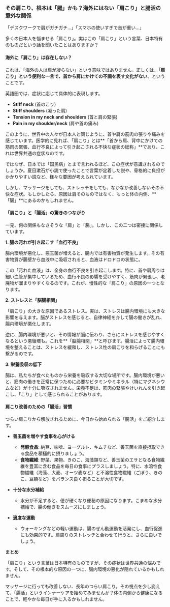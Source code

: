 ### **その肩こり、根本は「腸」かも？海外にはない「肩こり」と腸活の意外な関係**

「デスクワークで肩がガチガチ…」「スマホの使いすぎで首が重い…」

多くの日本人を悩ませる「肩こり」。実はこの「肩こり」という言葉、日本特有のものだという話を聞いたことはありますか？

#### **海外に「肩こり」は存在しない？**

これは、「海外の人は肩が凝らない」という意味ではありません。正しくは、**「肩こり」という便利な一言で、首から肩にかけての不調を表す文化がない**、ということです。

英語圏では、症状に応じて具体的に表現します。

*   **Stiff neck** (首のこり)
*   **Stiff shoulders** (凝った肩)
*   **Tension in my neck and shoulders** (首と肩の緊張)
*   **Pain in my shoulder/neck** (肩や首の痛み)

このように、世界中の人々が日本人と同じように、首や肩の筋肉の張りや痛みを感じています。医学的に見れば、「肩こり」とは**「首から肩、背中にかけての筋肉の緊張、血行不良によって引き起こされる不快な症状の総称」**であり、これは世界共通の症状なのです。

ではなぜ、日本では「国民病」とまで言われるほど、この症状が意識されるのでしょうか。夏目漱石が小説で使ったことで言葉が定着した説や、骨格的に負担がかかりやすい説など、様々な要因が考えられています。

しかし、マッサージをしても、ストレッチをしても、なかなか改善しないその不快な症状。もしかしたら、原因は肩そのものではなく、もっと体の内側、**「腸」**にあるのかもしれません。

#### **「肩こり」と「腸活」の驚きのつながり**

一見、何の関係もなさそうな「肩」と「腸」。しかし、この二つは密接に関係しています。

**1. 腸の汚れが引き起こす「血行不良」**

腸内環境が悪化し、悪玉菌が増えると、腸内では有害物質が発生します。その有害物質が腸壁から血液中に吸収されると、血液はドロドロの状態に。

この「汚れた血液」は、全身の血行不良を引き起こします。特に、首や肩周りは細い血管が集中しているため、血行不良の影響を受けやすく、筋肉が緊張し、老廃物が溜まりやすくなるのです。これが、慢性的な「肩こり」の原因の一つとなります。

**2. ストレスと「脳腸相関」**

「肩こり」の大きな原因であるストレス。実は、ストレスは腸内環境にも大きな影響を与えます。脳がストレスを感じると、自律神経を介して腸の働きが乱れ、腸内環境が悪化します。

逆に、腸内環境が悪いと、その情報が脳に伝わり、さらにストレスを感じやすくなるという悪循環も。これを**「脳腸相関」**と呼びます。腸活によって腸内環境を整えることは、ストレスを緩和し、ストレス性の肩こりを和らげることにも繋がるのです。

**3. 栄養吸収の低下**

腸は、私たちが食べたものから栄養を吸収する大切な場所です。腸内環境が悪いと、筋肉の働きを正常に保つために必要なビタミンやミネラル（特にマグネシウムなど）が十分に吸収されません。栄養不足は、筋肉の緊張やけいれんを引き起こし、「こり」として感じられることがあります。

#### **肩こり改善のための「腸活」習慣**

つらい肩こりから解放されるために、今日から始められる「腸活」をご紹介します。

*   **善玉菌を増やす食事を心がける**
    *   **発酵食品**: 納豆、味噌、ヨーグルト、キムチなど、善玉菌を直接摂取できる食品を積極的に摂りましょう。
    *   **食物繊維**: 野菜、果物、きのこ、海藻類など、善玉菌のエサとなる食物繊維を豊富に含む食品を毎日の食事にプラスしましょう。特に、水溶性食物繊維（海藻、大麦、オーツ麦など）と不溶性食物繊維（ごぼう、きのこ、豆類など）をバランス良く摂ることが大切です。

*   **十分な水分補給**
    *   水分が不足すると、便が硬くなり便秘の原因になります。こまめな水分補給で、腸の働きをスムーズにしましょう。

*   **適度な運動**
    *   ウォーキングなどの軽い運動は、腸のぜん動運動を活発にし、血行促進にも効果的です。肩周りのストレッチと合わせて行うと、さらに良いでしょう。

**まとめ**

「肩こり」という言葉は日本特有のものですが、その症状は世界共通の悩みです。そして、その根本的な原因の一つに、腸内環境の悪化が隠れているかもしれません。

マッサージに行っても改善しない、長年のつらい肩こり。その視点を少し変えて、「腸活」というインナーケアを始めてみませんか？体の内側から健康になることで、軽やかな毎日が手に入るかもしれません。